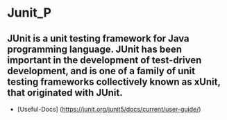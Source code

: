# Junit_P

## JUnit is a unit testing framework for Java programming language. JUnit has been important in the development of test-driven development, and is one of a family of unit testing frameworks collectively known as xUnit, that originated with JUnit.

* [Useful-Docs]
  (https://junit.org/junit5/docs/current/user-guide/)
